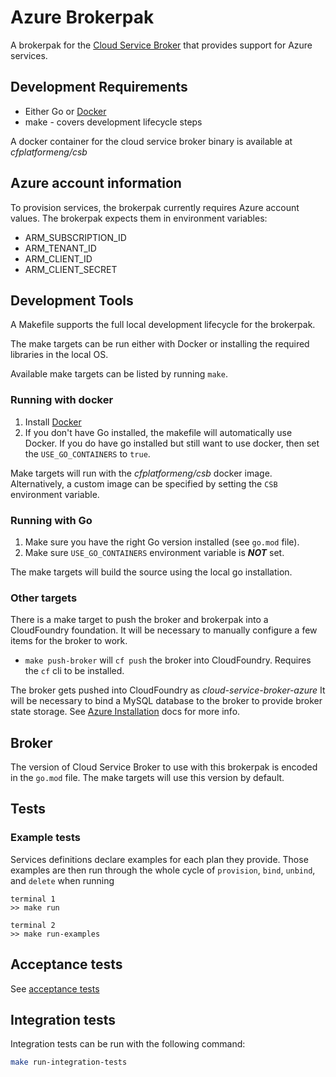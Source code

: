 # Azure Brokerpak

A brokerpak for the [Cloud Service Broker](https://github.com/pivotal/cloud-service-broker) that provides support for Azure services.

## Development Requirements

* Either Go or [Docker](https://docs.docker.com/get-docker/)
* make - covers development lifecycle steps

A docker container for the cloud service broker binary is available at *cfplatformeng/csb*

## Azure account information

To provision services, the brokerpak currently requires Azure account values. The brokerpak expects them in environment variables:

* ARM_SUBSCRIPTION_ID
* ARM_TENANT_ID
* ARM_CLIENT_ID
* ARM_CLIENT_SECRET

## Development Tools

A Makefile supports the full local development lifecycle for the brokerpak.

The make targets can be run either with Docker or installing the required libraries in the local OS.

Available make targets can be listed by running `make`.

### Running with docker

1. Install [Docker](https://docs.docker.com/get-docker/)
2. If you don't have Go installed, the makefile will automatically use Docker. If you do have go installed but still want to use docker, then set the `USE_GO_CONTAINERS` to `true`.

Make targets will run with the *cfplatformeng/csb* docker image. Alternatively, a custom image can be specified by setting the `CSB` environment variable.

### Running with Go

1. Make sure you have the right Go version installed (see `go.mod` file).
2. Make sure `USE_GO_CONTAINERS` environment variable is ***NOT*** set.

The make targets will build the source using the local go installation.

### Other targets

There is a make target to push the broker and brokerpak into a CloudFoundry foundation. It will be necessary to manually configure a few items for the broker to work.

- `make push-broker` will `cf push` the broker into CloudFoundry. Requires the `cf` cli to be installed.

The broker gets pushed into CloudFoundry as *cloud-service-broker-azure*  It will be necessary to bind a MySQL database to the broker to provide broker state storage. See [Azure Installation](./docs/azure-installation.md) docs for more info.

## Broker
The version of Cloud Service Broker to use with this brokerpak is encoded in the `go.mod` file.
The make targets will use this version by default.

## Tests

### Example tests

Services definitions declare examples for each plan they provide. Those examples are then run through the whole cycle of `provision`, `bind`, `unbind`, and `delete` when running

```
terminal 1
>> make run

terminal 2
>> make run-examples
```

## Acceptance tests

See [acceptance tests](acceptance-tests/README.md)

## Integration tests

Integration tests can be run with the following command:

```bash
make run-integration-tests
```

